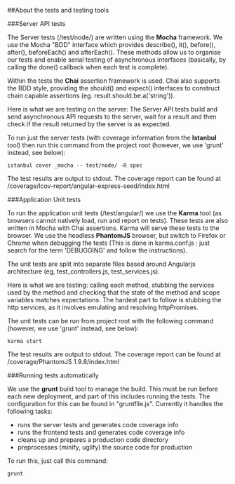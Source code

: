 ##About the tests and testing tools

###Server API tests

The Server tests (/test/node/) are written using the **Mocha** framework. We use the Mocha "BDD" interface which provides describe(), it(), before(), after(), beforeEach() and afterEach(). These methods allow us to organise our tests and enable serial testing of asynchronous interfaces (basically, by calling the done() callback when each test is complete). 

Within the tests the **Chai** assertion framework is used. Chai also supports the BDD style, providing the should() and expect() interfaces to construct chain capable assertions (eg. result.should.be.a('string')).

Here is what we are testing on the server: The Server API tests build and send asynchronous API requests to the server, wait for a result and then check if the result returned by the server is as expected.

To run just the server tests (with coverage information from the **Istanbul** tool) then run this command from the project root (however, we use 'grunt' instead, see below):

    istanbul cover _mocha -- test/node/ -R spec

The test results are output to stdout. The coverage report can be found at /coverage/lcov-report/angular-express-seed/index.html


###Application Unit tests

To run the application unit tests (/test/angular/) we use the **Karma** tool (as browsers cannot natively load, run and report on tests). These tests are also written in Mocha with Chai assertions. Karma will serve these tests to the browser. We use the headless **PhantomJS** browser, but switch to Firefox or Chrome when debugging the tests (This is done in karma.conf.js : just search for the term 'DEBUGGING' and follow the instructions).

The unit tests are split into separate files based around Angularjs architecture (eg, test_controllers.js, test_services.js).

Here is what we are testing: calling each method, stubbing the services used by the method and checking that the state of the method and scope variables matches expectations. The hardest part to follow is stubbing the http services, as it involves emulating and resolving httpPromises.

The unit tests can be run from project root with the following command (however, we use 'grunt' instead, see below):

    karma start

The test results are output to stdout. The coverage report can be found at /coverage/PhantomJS 1.9.8/index.html

###Running tests automatically

We use the **grunt** build tool to manage the build. This must be run before each new deployment, and part of this includes running the tests. The configuration for this can be found in "gruntfile.js". Currently it handles the following tasks:

* runs the server tests and generates code coverage info
* runs the frontend tests and generates code coverage info
* cleans up and prepares a production code directory
* preprocesses (minify, uglify) the source code for production

To run this, just call this command:

    grunt






